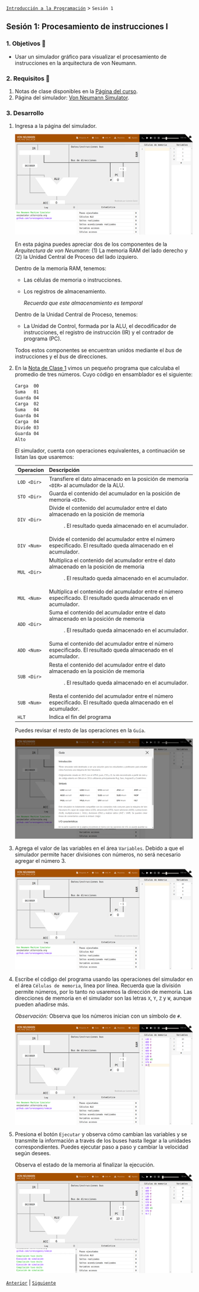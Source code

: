 [`Introducción a la Programación`](../README.md) > `Sesión 1`

## Sesión 1: Procesamiento de instrucciones I

### 1. Objetivos :dart:

- Usar un simulador gráfico para visualizar el procesamiento de instrucciones en la arquitectura de von Neumann.

### 2. Requisitos :blue_book:

1. Notas de clase disponibles en la [Página del curso](https://sites.google.com/view/uacmip20201/material).
1. Página del simulador: [Von Neumann Simulator](http://vnsimulator.altervista.org/).

### 3. Desarrollo

1. Ingresa a la página del simulador.

   ![imagen](imagenes/s1e11.png)

   En esta página puedes apreciar dos de los componentes de la *Arquitectura de von Neumann*: (1) La memoria RAM del lado derecho y (2) la Unidad Central de Proceso del lado izquiero.

   Dentro de la memoria RAM, tenemos:

   - Las células de memoria o instrucciones.
   - Los registros de almacenamiento.

      *Recuerda que este almacenamiento es temporal*

   Dentro de la Unidad Central de Proceso, tenemos:

   - La Unidad de Control, formada por la ALU, el decodificador de instrucciones, el registro de instrucción (IR) y el contrador de programa (PC).

   Todos estos componentes se encuentran unidos mediante el *bus* de instrucciones y el *bus* de direcciones.

2. En la [Nota de Clase 1](https://drive.google.com/open?id=1dgocc-fIEG-PvHYwdnayRqnvPddF2HAo) vimos un pequeño programa que calculaba el promedio de tres números. Cuyo código en ensamblador es el siguiente:
   
   ```
   Carga  00
   Suma   01
   Guarda 04
   Carga  02
   Suma   04
   Guarda 04
   Carga  04
   Divide 03
   Guarda 04
   Alto
   ```

   El simulador, cuenta con operaciones equivalentes, a continuación se listan las que usaremos:

   | Operacion   | Descripción |
   |-------------|-------------|
   | `LOD <Dir>` | Transfiere el dato almacenado en la posición de memoria `<DIR>` al acumulador de la ALU. |
   | `STO <Dir>` | Guarda el contenido del acumulador en la posición de memoria `<DIR>`. |
   | `DIV <Dir>` | Divide el contenido del acumulador entre el dato almacenado en la posición de memoria <DIR>. El resultado queda almacenado en el acumulador. |
   | `DIV <Num>` | Divide el contenido del acumulador entre el número especificado. El resultado queda almacenado en el acumulador. |
   | `MUL <Dir>` | Multiplica el contenido del acumulador entre el dato almacenado en la posición de memoria <DIR>. El resultado queda almacenado en el acumulador. |
   | `MUL <Num>` | Multiplica el contenido del acumulador entre el número especificado. El resultado queda almacenado en el acumulador. |
   | `ADD <Dir>` | Suma el contenido del acumulador entre el dato almacenado en la posición de memoria <DIR>. El resultado queda almacenado en el acumulador. |
   | `ADD <Num>` | Suma el contenido del acumulador entre el número especificado. El resultado queda almacenado en el acumulador. |
   | `SUB <Dir>` | Resta el contenido del acumulador entre el dato almacenado en la posición de memoria <DIR>. El resultado queda almacenado en el acumulador. |
   | `SUB <Num>` | Resta el contenido del acumulador entre el número especificado. El resultado queda almacenado en el acumulador. |
   | `HLT`       | Indica el fin del programa |

   Puedes revisar el resto de las operaciones en la `Guía`.

   ![imagen](imagenes/s1e12.png)

3. Agrega el valor de las variables en el área `Variables`. Debido a que el simulador permite hacer divisiones con números, no será necesario agregar el número 3.

   ![imagen](imagenes/s1e13.png)

3. Escribe el código del programa usando las operaciones del simulador en el área `Células de memoria`, linea por línea. Recuerda que la división permite números, por lo tanto no usaremos la dirección de memoria. Las direcciones de memoria en el simulador son las letras `X`, `Y`, `Z` y `W`, aunque pueden añadirse más.

   *Observación:* Observa que  los números inician con un símbolo de `#`.

   ![imagen](imagenes/s1e14.png)

4. Presiona el botón `Ejecutar` y observa cómo cambian las variables y se transmite la información a través de los buses hasta llegar a la unidades correspondientes. Puedes ejecutar paso a paso y cambiar la velocidad según desees.

   Observa el estado de la memoria al finalizar la ejecución.

   ![imagen](imagenes/s1e15.png)


[`Anterior`](../README.md) | [`Siguiente`](../actividad01/README.md)

